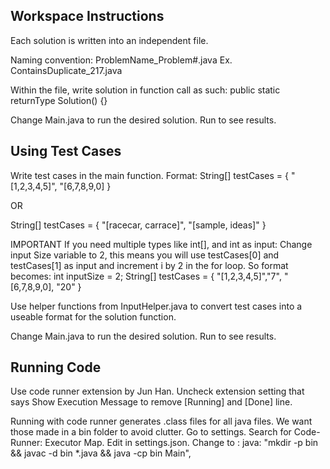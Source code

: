 ## Workspace Instructions
Each solution is written into an independent file.

Naming convention:
ProblemName_Problem#.java
Ex. ContainsDuplicate_217.java

Within the file, write solution in function call as such:
public static returnType Solution() {}

Change Main.java to run the desired solution.
Run to see results.

## Using Test Cases
Write test cases in the main function.
Format:
String[] testCases = {
    "[1,2,3,4,5]",
    "[6,7,8,9,0]
}

OR

String[] testCases = {
    "[racecar, carrace]",
    "[sample, ideas]"
}

IMPORTANT
If you need multiple types like int[], and int as input:
Change input Size variable to 2, this means you will use testCases[0] and testCases[1] as input and increment i by 2 in the for loop.
So format becomes:
int inputSize = 2;
String[] testCases = {
    "[1,2,3,4,5]","7",
    "[6,7,8,9,0], "20"
}

Use helper functions from InputHelper.java to convert test cases into a useable format for the solution function.

Change Main.java to run the desired solution.
Run to see results.

## Running Code
Use code runner extension by Jun Han.
Uncheck extension setting that says Show Execution Message to remove [Running] and [Done] line.

Running with code runner generates .class files for all java files. We want those made in a bin folder to avoid clutter.
Go to settings. Search for Code-Runner: Executor Map.
Edit in settings.json. Change to :
java: "mkdir -p bin && javac -d bin *.java && java -cp bin Main",